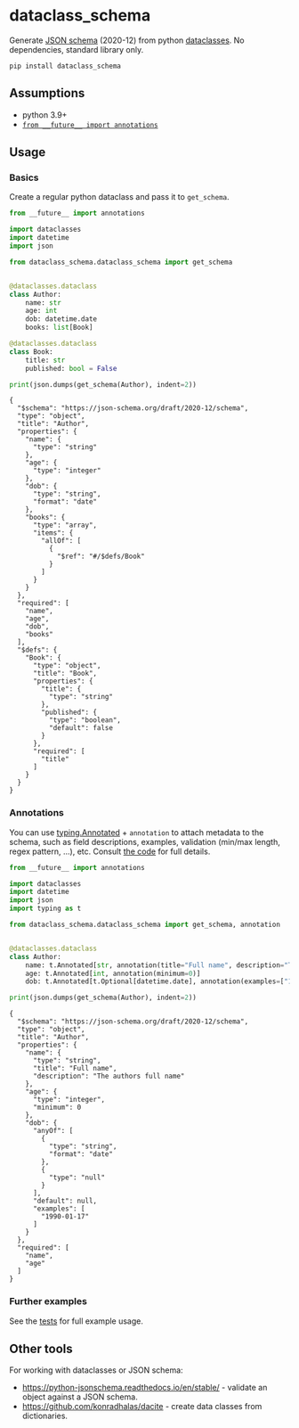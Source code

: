 # dataclass_schema

Generate [JSON schema](https://json-schema.org/) (2020-12) from python 
[dataclasses](https://docs.python.org/3/library/dataclasses.html). No dependencies, standard library only.

```
pip install dataclass_schema 
```

## Assumptions

* python 3.9+
* [`from __future__ import annotations`](https://peps.python.org/pep-0563/)

## Usage

### Basics

Create a regular python dataclass and pass it to `get_schema`.

```py
from __future__ import annotations

import dataclasses
import datetime
import json

from dataclass_schema.dataclass_schema import get_schema


@dataclasses.dataclass
class Author:
    name: str
    age: int
    dob: datetime.date
    books: list[Book]

@dataclasses.dataclass
class Book:
    title: str
    published: bool = False

print(json.dumps(get_schema(Author), indent=2))
```

```
{
  "$schema": "https://json-schema.org/draft/2020-12/schema",
  "type": "object",
  "title": "Author",
  "properties": {
    "name": {
      "type": "string"
    },
    "age": {
      "type": "integer"
    },
    "dob": {
      "type": "string",
      "format": "date"
    },
    "books": {
      "type": "array",
      "items": {
        "allOf": [
          {
            "$ref": "#/$defs/Book"
          }
        ]
      }
    }
  },
  "required": [
    "name",
    "age",
    "dob",
    "books"
  ],
  "$defs": {
    "Book": {
      "type": "object",
      "title": "Book",
      "properties": {
        "title": {
          "type": "string"
        },
        "published": {
          "type": "boolean",
          "default": false
        }
      },
      "required": [
        "title"
      ]
    }
  }
}
```

### Annotations

You can use [typing.Annotated](https://docs.python.org/3/library/typing.html#typing.Annotated) + `annotation` to attach
metadata to the schema, such as field descriptions, examples, validation (min/max length, regex pattern, ...), etc. 
Consult [the code](https://github.com/Peter554/dataclass_schema/blob/master/dataclass_schema/dataclass_schema.py) for full details.

```py
from __future__ import annotations

import dataclasses
import datetime
import json
import typing as t

from dataclass_schema.dataclass_schema import get_schema, annotation


@dataclasses.dataclass
class Author:
    name: t.Annotated[str, annotation(title="Full name", description="The authors full name")]
    age: t.Annotated[int, annotation(minimum=0)]
    dob: t.Annotated[t.Optional[datetime.date], annotation(examples=["1990-01-17"])] = None

print(json.dumps(get_schema(Author), indent=2))
```

```
{
  "$schema": "https://json-schema.org/draft/2020-12/schema",
  "type": "object",
  "title": "Author",
  "properties": {
    "name": {
      "type": "string",
      "title": "Full name",
      "description": "The authors full name"
    },
    "age": {
      "type": "integer",
      "minimum": 0
    },
    "dob": {
      "anyOf": [
        {
          "type": "string",
          "format": "date"
        },
        {
          "type": "null"
        }
      ],
      "default": null,
      "examples": [
        "1990-01-17"
      ]
    }
  },
  "required": [
    "name",
    "age"
  ]
}
```

### Further examples

See the [tests](https://github.com/Peter554/dataclass_schema/blob/master/tests/test_dataclass_schema.py) for full example usage.


## Other tools

For working with dataclasses or JSON schema:

* https://python-jsonschema.readthedocs.io/en/stable/ - validate an object against a JSON schema.
* https://github.com/konradhalas/dacite - create data classes from dictionaries.